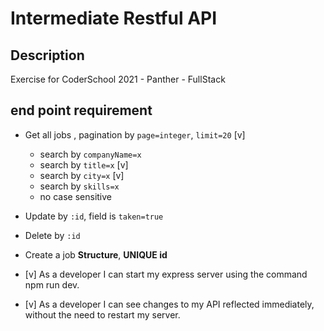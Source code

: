 # Intermediate Restful API

## Description

Exercise for CoderSchool 2021 - Panther - FullStack

## end point requirement

- Get all jobs , pagination by `page=integer`, `limit=20` [v]

  - search by `companyName=x`
  - search by `title=x` [v]
  - search by `city=x` [v]
  - search by `skills=x`
  - no case sensitive

- Update by `:id`, field is `taken=true`
- Delete by `:id`
- Create a job **Structure**, **UNIQUE id**

- [v] As a developer I can start my express server using the command npm run dev.
- [v] As a developer I can see changes to my API reflected immediately, without the need to restart my server.
